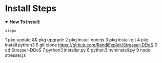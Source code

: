 # Install Steps
<details open>
   <summary><strong>How To Install:</strong></summary>  
   
    steps
  1 pkg update && pkg upgrade
  2 pkg install nodejs
  3 pkg install git
  4 pkg install python3
  5 git clone https://github.com/RendiExploit/Stresser-DDoS
  6 cd Stresser-DDoS
  7 python3 installer.py
  8 python3 nvminstall.py
  9 node stresser.js 
